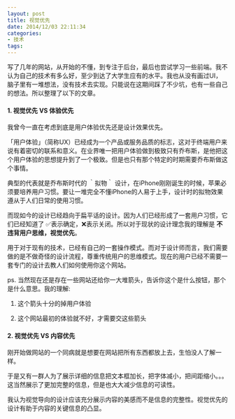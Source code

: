 ```yaml
---
layout: post
title: 视觉优先
date: 2014/12/03 22:11:34
categories:
- 技术
tags:
---
```


写了几年的网站，从开始的不懂，到专注于后台，最后也尝试学习一些前端。我不认为自己的技术有多么好，至少到达了大学生应有的水平。我也从没有画过UI，脑子里有一堆想法，没有技术去实现。只能说在这期间踩了不少坑，也有一些自己的想法。所以整理了以下的文章。

#### 1. 视觉优先 VS 体验优先

我曾今一直在考虑到底是用户体验优先还是设计效果优先。

「用户体验」（简称UX）已经成为一个产品或服务品质的标志，这对于终端用户来说有着密切的联系和意义。在业界唯一把用户体验做到极致只有乔布斯，是他把这个用户体验的思想提升到了一个极致。但是也只有那个特定的时期需要乔布斯做这个事情。

典型的代表就是乔布斯时代的 ｀拟物｀ 设计，在iPhone刚刚诞生的时候，苹果必须要培养用户习惯。要让一堆完全不懂iPhone的人易于上手，设计时的拟物效果遵从于人们日常的使用习惯。

而现如今的设计已经趋向于扁平话的设计。因为人们已经形成了一套用户习惯，它们已经知道了 ✅表示确定，❌表示关闭。所以对于现状的设计理念我的理解是 **不违背用户思维，视觉优先**。

用于对于现有的技术，已经有自己的一套操作模式。而对于设计师而言，我们需要做的是不做奇怪的设计流程，尊重传统用户的思维模式。现在的用户已经不需要一套专门的设计去教人们如何使用你这个网站。

ps. 当然现在还是存在一些网站还给你一大堆箭头，告诉你这个是什么按钮，那个是什么意思。我的理解:

1.  这个箭头十分的掉用户体验

2.  这个网站最初的体验就不好，才需要交这些箭头

#### 2. 视觉优先 VS 内容优先

刚开始做网站的一个同病就是想要在网站把所有东西都放上去，生怕没人了解一样。

于是又有一群人为了展示详细的信息把文本框加长，把字体减小，把间距缩小。。。这当然展示了更加完整的信息，但是也大大减少信息的可读性。

我认为视觉导向的设计应该充分展示内容的美感而不是信息的完整性。视觉优先的设计有助于内容的关键信息的凸显。
